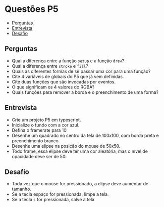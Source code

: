 # Questões P5

<!-- toc -->
- [Perguntas](#perguntas)
- [Entrevista](#entrevista)
- [Desafio](#desafio)
<!-- toc -->


## Perguntas

- Qual a diferença entre a função `setup` e a função `draw`?
- Qual a diferença entre `stroke` e `fill`?
- Quais as diferentes formas de se passar uma cor para uma função?
- Cite 4 variáveis de globais do P5 que já vem definidas.
- Cite duas funções que são invocadas por eventos.
- O que significam os 4 valores do RGBA?
- Quais funções para remover a borda e o preenchimento de uma forma?

## Entrevista

- Crie um projeto P5 em typescript.
- Inicialize o fundo com a cor azul.
- Defina o framerate para 10
- Desenhe um quadrado no centro da tela de 100x100, com borda preta e preenchimento branco.
- Desenhe uma elipse na posição do mouse de 50x50.
- Todo frame, essa elipse deve ter uma cor aleatória, mas o nível de opacidade deve ser de 50.

## Desafio

- Toda vez que o mouse for pressionado, a elipse deve aumentar de tamanho.
- Se a tecla espaço for pressionada, limpe a tela.
- Se a tecla `s` for pressionada, salve a tela.
